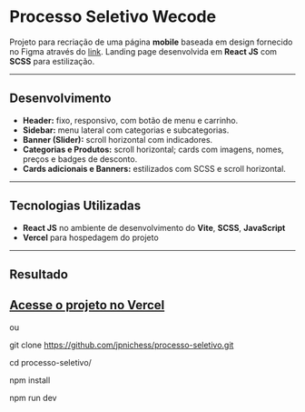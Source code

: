 # Processo Seletivo Wecode 

Projeto para recriação de uma página **mobile** baseada em design fornecido no Figma através do [link](https://www.figma.com/design/lAAailSNvI7cZQAllaYOgh/-Wecode--Vaga-Est%C3%A1gio-Desenvolvedor?node-id=0-1&p=f&t=T0FVwBVC99PNxQYw-0).
Landing page desenvolvida em **React JS** com **SCSS** para estilização.

---

## Desenvolvimento
- **Header:** fixo, responsivo, com botão de menu e carrinho.
- **Sidebar:** menu lateral com categorias e subcategorias.
- **Banner (Slider):** scroll horizontal com indicadores.
- **Categorias e Produtos:** scroll horizontal; cards com imagens, nomes, preços e badges de desconto.
- **Cards adicionais e Banners:** estilizados com SCSS e scroll horizontal.
  
---

## Tecnologias Utilizadas
- **React JS** no ambiente de desenvolvimento do **Vite**, **SCSS**, **JavaScript**
- **Vercel** para hospedagem do projeto

---

## Resultado 
**[Acesse o projeto no Vercel](https://processo-seletivo-red.vercel.app/)** 
--

ou

git clone https://github.com/jpnichess/processo-seletivo.git


cd processo-seletivo/


npm install 


npm run dev

